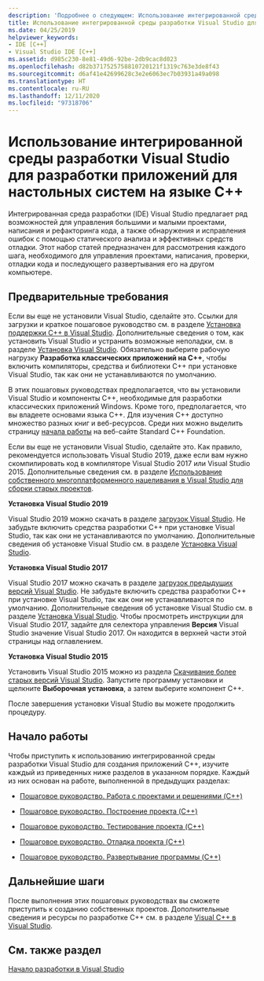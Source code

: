 ```yaml
---
description: 'Подробнее о следующем: Использование интегрированной среды разработки Visual Studio для разработки приложений для настольных систем на языке C++'
title: Использование интегрированной среды разработки Visual Studio для разработки приложений для настольных систем на языке C++
ms.date: 04/25/2019
helpviewer_keywords:
- IDE [C++]
- Visual Studio IDE [C++]
ms.assetid: d985c230-8e81-49d6-92be-2db9cac8d023
ms.openlocfilehash: d82b3717525758810720121f1319c763e3de8f43
ms.sourcegitcommit: d6af41e42699628c3e2e6063ec7b03931a49a098
ms.translationtype: HT
ms.contentlocale: ru-RU
ms.lasthandoff: 12/11/2020
ms.locfileid: "97318706"
---
```

# <a name="using-the-visual-studio-ide-for-c-desktop-development"></a>Использование интегрированной среды разработки Visual Studio для разработки приложений для настольных систем на языке C++

Интегрированная среда разработки (IDE) Visual Studio предлагает ряд возможностей для управления большими и малыми проектами, написания и рефакторинга кода, а также обнаружения и исправления ошибок с помощью статического анализа и эффективных средств отладки. Этот набор статей предназначен для рассмотрения каждого шага, необходимого для управления проектами, написания, проверки, отладки кода и последующего развертывания его на другом компьютере.

## <a name="prerequisites"></a>Предварительные требования

Если вы еще не установили Visual Studio, сделайте это. Ссылки для загрузки и краткое пошаговое руководство см. в разделе [Установка поддержки С++ в Visual Studio](../build/vscpp-step-0-installation.md). Дополнительные сведения о том, как установить Visual Studio и устранить возможные неполадки, см. в разделе [Установка Visual Studio](/visualstudio/install/install-visual-studio). Обязательно выберите рабочую нагрузку **Разработка классических приложений на C++**, чтобы включить компиляторы, средства и библиотеки C++ при установке Visual Studio, так как они не устанавливаются по умолчанию.

В этих пошаговых руководствах предполагается, что вы установили Visual Studio и компоненты C++, необходимые для разработки классических приложений Windows. Кроме того, предполагается, что вы владеете основами языка C++. Для изучения C++ доступно множество разных книг и веб-ресурсов. Среди них можно выделить страницу [начала работы](https://isocpp.org/get-started) на веб-сайте Standard C++ Foundation.

Если вы еще не установили Visual Studio, сделайте это. Как правило, рекомендуется использовать Visual Studio 2019, даже если вам нужно скомпилировать код в компиляторе Visual Studio 2017 или Visual Studio 2015. Дополнительные сведения см. в разделе [Использование собственного многоплатформенного нацеливания в Visual Studio для сборки старых проектов](../porting/use-native-multi-targeting.md).

**Установка Visual Studio 2019**

Visual Studio 2019 можно скачать в разделе [загрузок Visual Studio](https://www.visualstudio.com/downloads/). Не забудьте включить средства разработки C++ при установке Visual Studio, так как они не устанавливаются по умолчанию. Дополнительные сведения об установке Visual Studio см. в разделе [Установка Visual Studio](/visualstudio/install/install-visual-studio).

**Установка Visual Studio 2017**

Visual Studio 2017 можно скачать в разделе [загрузок предыдущих версий Visual Studio](https://www.visualstudio.com/vs/older-downloads/). Не забудьте включить средства разработки C++ при установке Visual Studio, так как они не устанавливаются по умолчанию. Дополнительные сведения об установке Visual Studio см. в разделе [Установка Visual Studio](/visualstudio/install/install-visual-studio). Чтобы просмотреть инструкции для Visual Studio 2017, задайте для селектора управления **Версия** Visual Studio значение Visual Studio 2017. Он находится в верхней части этой страницы над оглавлением.

**Установка Visual Studio 2015**

Установить Visual Studio 2015 можно из раздела [Скачивание более старых версий Visual Studio](https://www.visualstudio.com/vs/older-downloads/). Запустите программу установки и щелкните **Выборочная установка**, а затем выберите компонент C++.

После завершения установки Visual Studio вы можете продолжить процедуру.

## <a name="get-started"></a>Начало работы

Чтобы приступить к использованию интегрированной среды разработки Visual Studio для создания приложений C++, изучите каждый из приведенных ниже разделов в указанном порядке. Каждый из них основан на работе, выполненной в предыдущих разделах:

- [Пошаговое руководство. Работа с проектами и решениями (C++)](walkthrough-working-with-projects-and-solutions-cpp.md)

- [Пошаговое руководство. Построение проекта (C++)](walkthrough-building-a-project-cpp.md)

- [Пошаговое руководство. Тестирование проекта (C++)](walkthrough-testing-a-project-cpp.md)

- [Пошаговое руководство. Отладка проекта (C++)](walkthrough-debugging-a-project-cpp.md)

- [Пошаговое руководство. Развертывание программы (C++)](walkthrough-deploying-your-program-cpp.md)

## <a name="next-steps"></a>Дальнейшие шаги

После выполнения этих пошаговых руководствах вы сможете приступить к созданию собственных проектов. Дополнительные сведения и ресурсы по разработке C++ см. в разделе [Visual C++ в Visual Studio](../overview/visual-cpp-in-visual-studio.md).

## <a name="see-also"></a>См. также раздел

[Начало разработки в Visual Studio](/visualstudio/ide/get-started-developing-with-visual-studio)

